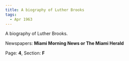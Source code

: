 ```yaml
---  
title: A biography of Luther Brooks  
tags:  
  - Apr 1963  
---  
```

  
A biography of Luther Brooks.  
  
Newspapers: **Miami Morning News or The Miami Herald**  
  
Page: **4**, Section: **F** 

